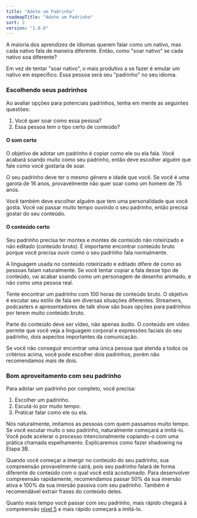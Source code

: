 ```yaml
---
title: "Adote um Padrinho"
roadmapTitle: "Adote um Padrinho"
sort: 2
version: "1.0.0"
---
```


A maioria dos aprendizes de idiomas querem falar como um nativo, mas cada nativo fala de maneira diferente. Então, como "soar nativo" se cada nativo soa diferente?

Em vez de tentar "soar nativo", o mais produtivo a se fazer é emular um nativo em específico. Essa pessoa será seu "padrinho" no seu idioma.

### Escolhendo seus padrinhos
Ao avaliar opções para potenciais padrinhos, tenha em mente as seguintes questões:

1. Você quer soar como essa pessoa?
1. Essa pessoa tem o tipo certo de conteúdo?

#### O som certo
O objetivo de adotar um padrinho é copiar como ele ou ela fala. Você acabará soando muito como seu padrinho, então deve escolher alguém que fale como você gostaria de soar.

O seu padrinho deve ter o mesmo gênero e idade que você. Se você é uma garota de 16 anos, provavelmente não quer soar como um homem de 75 anos.

Você também deve escolher alguém que tem uma personalidade que você gosta. Você vai passar muito tempo ouvindo o seu padrinho, então precisa gostar do seu conteúdo.

#### O conteúdo certo
Seu padrinho precisa ter montes e montes de conteúdo não roteirizado e não editado (conteúdo bruto). É importante encontrar conteúdo bruto porque você precisa ouvir como o seu padrinho fala normalmente.

A linguagem usada no conteúdo roteirizado e editado difere de como as pessoas falam naturalmente. Se você tentar copiar a fala desse tipo de conteúdo, vai acabar soando como um personagem de desenho animado, e não como uma pessoa real.

Tente encontrar um padrinho com 100 horas de conteúdo bruto. O objetivo é escutar seu estilo de fala em diversas situações diferentes. Streamers, podcasters e apresentadores de talk show são boas opções para padrinhos por terem muito conteúdo bruto.

Parte do conteúdo deve ser vídeo, não apenas áudio. O conteúdo em vídeo permite que você veja a linguagem corporal e expressões faciais do seu padrinho, dois aspectos importantes da comunicação.

Se você não conseguir encontrar uma única pessoa que atenda a todos os critérios acima, você pode escolher dois padrinhos, porém não recomendamos mais de dois.

### Bom aproveitamento com seu padrinho
Para adotar um padrinho por completo, você precisa:
1. Escolher um padrinho.
1. Escutá-lo por muito tempo.
1. Praticar falar como ele ou ela.

Nós naturalmente, imitamos as pessoas com quem passamos muito tempo. Se você escutar muito o seu padrinho, naturalmente começará a imitá-lo. Você pode acelerar o processo intencionalmente copiando-o com uma prática chamada espelhamento. Explicaremos como fazer shadowing na Etapa 3B.

Quando você começar a imergir no conteúdo do seu padrinho, sua compreensão provavelmente cairá, pois seu padrinho falará de forma diferente do conteúdo com o qual você está acostumado. Para desenvolver compreensão rapidamente, recomendamos passar 50% da sua imersão ativa e 100% da sua imersão passiva com seu padrinho. Também é recomendável extrair frases do conteúdo deles.

Quanto mais tempo você passar com seu padrinho, mais rápido chegará à compreensão [nível 5][level-5] e mais rápido começará a imitá-lo.

[level-5]: /simplified/stage-2/a/measure-comprehension#Level-5-Comfortable
